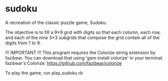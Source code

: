 # sudoku
A recreation of the classic puzzle game, Sudoku.

The objective is to fill a 9×9 grid with digits so that each column, each row, and each of the nine 3×3 subgrids that compose the grid contain all of the digits from 1 to 9.

!!! IMPORTANT !!!
This program requires the Colorize string extension by fazibear.
You can download that using 'gem install colorize' in your terminal.
fazibear's Colorize: https://github.com/fazibear/colorize

To play the game, run play_sudoku.rb
